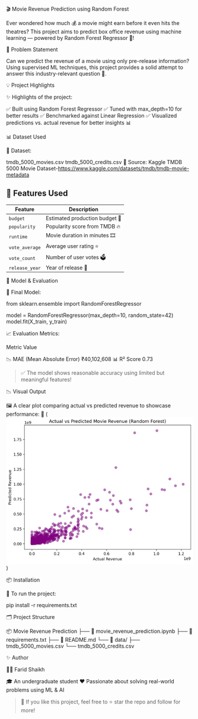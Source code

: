 🎬 Movie Revenue Prediction using Random Forest

Ever wondered how much 💰 a movie might earn before it even hits the theatres?
This project aims to predict box office revenue using machine learning — powered by Random Forest Regressor 🌲!



📌 Problem Statement

Can we predict the revenue of a movie using only pre-release information?
Using supervised ML techniques, this project provides a solid attempt to answer this industry-relevant question 🎯.



💡 Project Highlights

✨ Highlights of the project:

✅ Built using Random Forest Regressor
✅ Tuned with max_depth=10 for better results
✅ Benchmarked against Linear Regression
✅ Visualized predictions vs. actual revenue for better insights 📊



📊 Dataset Used

📁 Dataset:

tmdb_5000_movies.csv
tmdb_5000_credits.csv
📌 Source: Kaggle TMDB 5000 Movie Dataset-https://www.kaggle.com/datasets/tmdb/tmdb-movie-metadata




## 🧪 Features Used

| Feature         | Description                          |
|----------------|--------------------------------------|
| `budget`       | Estimated production budget 💸        |
| `popularity`   | Popularity score from TMDB 🔥         |
| `runtime`      | Movie duration in minutes 🎞️          |
| `vote_average` | Average user rating ⭐                |
| `vote_count`   | Number of user votes 🗳️              |
| `release_year` | Year of release 📅                   |


🔧 Model & Evaluation

🏁 Final Model:

from sklearn.ensemble import RandomForestRegressor

model = RandomForestRegressor(max_depth=10, random_state=42)
model.fit(X_train, y_train)

📈 Evaluation Metrics:

Metric	Value

📉 MAE (Mean Absolute Error)	₹40,102,608
📊 R² Score	0.73


> ✅ The model shows reasonable accuracy using limited but meaningful features!



📉 Visual Output


🖼️ A clear plot comparing actual vs predicted revenue to showcase performance:
📍 (![Visualization of code](Visualization_of_Code.jpg))



📦 Installation


🔧 To run the project:

pip install -r requirements.txt



🗂️ Project Structure


📦 Movie Revenue Prediction
├── 📒 movie_revenue_prediction.ipynb
├── 📄 requirements.txt
├── 📄 README.md
└── 📁 data/
    ├── tmdb_5000_movies.csv
    └── tmdb_5000_credits.csv



✨ Author

👨‍💻 Farid Shaikh

🎓 An undergraduate student
❤️ Passionate about solving real-world problems using ML & AI

> 🌟 If you like this project, feel free to ⭐ star the repo and follow for more!
